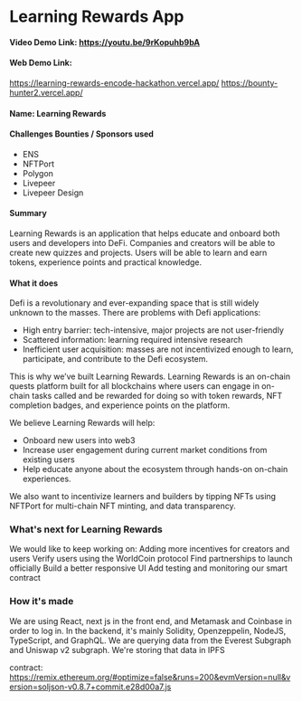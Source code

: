 # Learning Rewards App

#### Video Demo Link: https://youtu.be/9rKopuhb9bA

#### Web Demo Link:
https://learning-rewards-encode-hackathon.vercel.app/
 https://bounty-hunter2.vercel.app/

#### Name: Learning Rewards

#### Challenges Bounties / Sponsors used
- ENS
- NFTPort
- Polygon
- Livepeer
- Livepeer Design

#### Summary

Learning Rewards is an application that helps educate and onboard both users and developers into DeFi. Companies and creators will be able to create new quizzes and projects. Users will be able to learn and earn tokens, experience points and practical knowledge.

#### What it does

Defi is a revolutionary and ever-expanding space that is still widely unknown to the masses. There are problems with Defi applications:

- High entry barrier: tech-intensive, major projects are not user-friendly
- Scattered information: learning required intensive research
- Inefficient user acquisition: masses are not incentivized enough to learn, participate, and contribute to the Defi ecosystem.

This is why we’ve built Learning Rewards. Learning Rewards is an on-chain quests platform built for all blockchains where users can engage in on-chain tasks called and be rewarded for doing so with token rewards, NFT completion badges, and experience points on the platform.

We believe Learning Rewards will help:

- Onboard new users into web3
- Increase user engagement during current market conditions from existing users
- Help educate anyone about the ecosystem through hands-on on-chain experiences.

We also want to incentivize learners and builders by tipping NFTs using NFTPort for multi-chain NFT minting, and data transparency.

### What's next for Learning Rewards

We would like to keep working on:
Adding more incentives for creators and users
Verify users using the WorldCoin protocol
Find partnerships to launch officially
Build a better responsive UI
Add testing and monitoring our smart contract

### How it's made

We are using React, next js in the front end, and Metamask and Coinbase in order to log in.
In the backend, it's mainly Solidity, Openzeppelin, NodeJS, TypeScript, and GraphQL. We are querying data from the Everest Subgraph and Uniswap v2 subgraph. We're storing that data in IPFS

contract: https://remix.ethereum.org/#optimize=false&runs=200&evmVersion=null&version=soljson-v0.8.7+commit.e28d00a7.js

